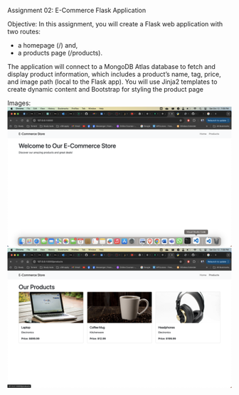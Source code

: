 Assignment 02: E-Commerce Flask Application

Objective: In this assignment, you will create a Flask web application with two routes:

- a homepage (/) and,
- a products page (/products).

The application will connect to a MongoDB Atlas database to fetch and display product
information, which includes a product’s name, tag, price, and image path (local to the
Flask app). You will use Jinja2 templates to create dynamic content and Bootstrap for
styling the product page

Images:
<img src= "static/images/Screenshot 2024-10-12 at 7.59.17 PM.png">
<img src= "static/images/Screenshot 2024-10-12 at 7.59.37 PM.png">